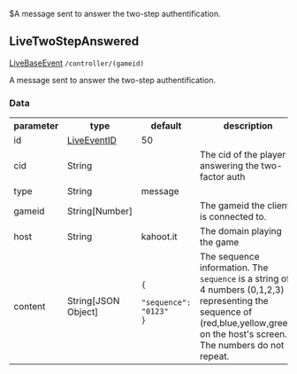 $A message sent to answer the two-step authentification.
## LiveTwoStepAnswered
<span class="extends"><a href="/enum/LiveBaseEvent">LiveBaseEvent</a></span>
<span class="channel"><code>/controller/(gameid)</code></span>

A message sent to answer the two-step authentification.

### Data
<table>
  <tr>
    <th>parameter</th>
    <th>type</th>
    <th>default</th>
    <th>description</th>
  </tr>
  <tr>
    <td>id</td>
    <td><a href="/enum/LiveEventID">LiveEventID</a></td>
    <td>50</td>
    <td></td>
  </tr>
  <tr>
    <td>cid</td>
    <td>String</td>
    <td></td>
    <td>The cid of the player answering the two-factor auth</td>
  </tr>
  <tr>
    <td>type</td>
    <td>String</td>
    <td>message</td>
    <td></td>
  </tr>
  <tr>
    <td>gameid</td>
    <td>String[Number]</td>
    <td></td>
    <td>The gameid the client is connected to.</td>
  </tr>
  <tr>
    <td>host</td>
    <td>String</td>
    <td>kahoot.it</td>
    <td>The domain playing the game</td>
  </tr>
  <tr>
    <td>content</td>
    <td>String[JSON Object]</td>
    <td>
      <pre>
        <code>
<!--   -->{
<!--   -->  "sequence": "0123"
<!--   -->}
        </code>
      </pre>
    </td>
    <td>The sequence information. The <code>sequence</code> is a string of 4 numbers (0,1,2,3) representing the sequence of (red,blue,yellow,green) on the host's screen. The numbers do not repeat.</td>
  </tr>
</table>

